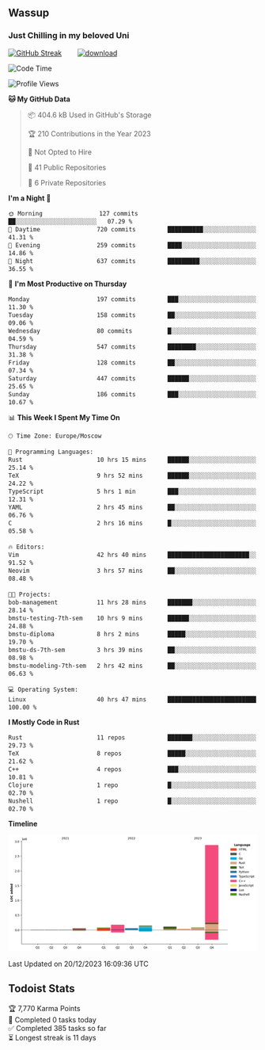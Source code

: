 ## Wassup 
### Just Chilling in my beloved Uni 

<!--
-->

[![GitHub Streak](http://github-readme-streak-stats.herokuapp.com?user=archeoss&theme=shades-of-purple&hide_border=true&date_format=j%20M%5B%20Y%5D)](https://git.io/streak-stats)&nbsp;&nbsp;&nbsp;&nbsp;&nbsp;&nbsp;&nbsp;&nbsp;[![download](https://user-images.githubusercontent.com/68448737/147796309-d8b65b1d-4dde-40d9-b03a-2b42aaa6cd43.jpeg)
](http://bmstu.ru/)

<!--START_SECTION:waka-->
![Code Time](http://img.shields.io/badge/Code%20Time-2%2C268%20hrs%2022%20mins-blue)

![Profile Views](http://img.shields.io/badge/Profile%20Views-1-blue)

**🐱 My GitHub Data** 

> 📦 404.6 kB Used in GitHub's Storage 
 > 
> 🏆 210 Contributions in the Year 2023
 > 
> 🚫 Not Opted to Hire
 > 
> 📜 41 Public Repositories 
 > 
> 🔑 6 Private Repositories 
 > 
**I'm a Night 🦉** 

```text
🌞 Morning                127 commits         ██░░░░░░░░░░░░░░░░░░░░░░░   07.29 % 
🌆 Daytime                720 commits         ██████████░░░░░░░░░░░░░░░   41.31 % 
🌃 Evening                259 commits         ████░░░░░░░░░░░░░░░░░░░░░   14.86 % 
🌙 Night                  637 commits         █████████░░░░░░░░░░░░░░░░   36.55 % 
```
📅 **I'm Most Productive on Thursday** 

```text
Monday                   197 commits         ███░░░░░░░░░░░░░░░░░░░░░░   11.30 % 
Tuesday                  158 commits         ██░░░░░░░░░░░░░░░░░░░░░░░   09.06 % 
Wednesday                80 commits          █░░░░░░░░░░░░░░░░░░░░░░░░   04.59 % 
Thursday                 547 commits         ████████░░░░░░░░░░░░░░░░░   31.38 % 
Friday                   128 commits         ██░░░░░░░░░░░░░░░░░░░░░░░   07.34 % 
Saturday                 447 commits         ██████░░░░░░░░░░░░░░░░░░░   25.65 % 
Sunday                   186 commits         ███░░░░░░░░░░░░░░░░░░░░░░   10.67 % 
```


📊 **This Week I Spent My Time On** 

```text
🕑︎ Time Zone: Europe/Moscow

💬 Programming Languages: 
Rust                     10 hrs 15 mins      ██████░░░░░░░░░░░░░░░░░░░   25.14 % 
TeX                      9 hrs 52 mins       ██████░░░░░░░░░░░░░░░░░░░   24.22 % 
TypeScript               5 hrs 1 min         ███░░░░░░░░░░░░░░░░░░░░░░   12.31 % 
YAML                     2 hrs 45 mins       ██░░░░░░░░░░░░░░░░░░░░░░░   06.76 % 
C                        2 hrs 16 mins       █░░░░░░░░░░░░░░░░░░░░░░░░   05.58 % 

🔥 Editors: 
Vim                      42 hrs 40 mins      ███████████████████████░░   91.52 % 
Neovim                   3 hrs 57 mins       ██░░░░░░░░░░░░░░░░░░░░░░░   08.48 % 

🐱‍💻 Projects: 
bob-management           11 hrs 28 mins      ███████░░░░░░░░░░░░░░░░░░   28.14 % 
bmstu-testing-7th-sem    10 hrs 9 mins       ██████░░░░░░░░░░░░░░░░░░░   24.88 % 
bmstu-diploma            8 hrs 2 mins        █████░░░░░░░░░░░░░░░░░░░░   19.70 % 
bmstu-ds-7th-sem         3 hrs 39 mins       ██░░░░░░░░░░░░░░░░░░░░░░░   08.98 % 
bmstu-modeling-7th-sem   2 hrs 42 mins       ██░░░░░░░░░░░░░░░░░░░░░░░   06.63 % 

💻 Operating System: 
Linux                    40 hrs 47 mins      █████████████████████████   100.00 % 
```

**I Mostly Code in Rust** 

```text
Rust                     11 repos            ███████░░░░░░░░░░░░░░░░░░   29.73 % 
TeX                      8 repos             █████░░░░░░░░░░░░░░░░░░░░   21.62 % 
C++                      4 repos             ███░░░░░░░░░░░░░░░░░░░░░░   10.81 % 
Clojure                  1 repo              █░░░░░░░░░░░░░░░░░░░░░░░░   02.70 % 
Nushell                  1 repo              █░░░░░░░░░░░░░░░░░░░░░░░░   02.70 % 
```



**Timeline**

![Lines of Code chart](https://raw.githubusercontent.com/archeoss/archeoss/master/assets/bar_graph.png)


 Last Updated on 20/12/2023 16:09:36 UTC
<!--END_SECTION:waka-->

## Todoist Stats

<!-- TODO-IST:START -->
🏆  7,770 Karma Points           
🌸  Completed 0 tasks today           
✅  Completed 385 tasks so far           
⏳  Longest streak is 11 days
<!-- TODO-IST:END -->
